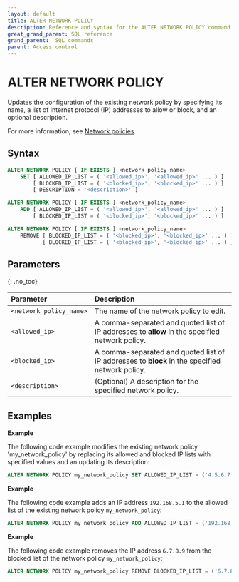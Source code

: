 ```yaml
---
layout: default
title: ALTER NETWORK POLICY
description: Reference and syntax for the ALTER NETWORK POLICY command.
great_grand_parent: SQL reference
grand_parent:  SQL commands
parent: Access control
---
```


# ALTER NETWORK POLICY
Updates the configuration of the existing network policy by specifying its name, a list of internet protocol (IP) addresses to allow or block, and an optional description.

For more information, see [Network policies](../../../Guides/security/network-policies.md).

## Syntax

```sql
ALTER NETWORK POLICY [ IF EXISTS ] <network_policy_name>
    SET [ ALLOWED_IP_LIST = ( '<allowed_ip>', '<allowed_ip>' ... ) ]
        [ BLOCKED_IP_LIST = ( '<blocked_ip>', '<blocked_ip>' ... ) ]
        [ DESCRIPTION = '<description>' ]

ALTER NETWORK POLICY [ IF EXISTS ] <network_policy_name>
    ADD [ ALLOWED_IP_LIST = ( '<allowed_ip>', '<allowed_ip>' ... ) ]
        [ BLOCKED_IP_LIST = ( '<blocked_ip>', '<blocked_ip>' ... ) ]

ALTER NETWORK POLICY [ IF EXISTS ] <network_policy_name>
    REMOVE [ BLOCKED_IP_LIST = ( '<blocked_ip>', '<blocked_ip>' ... ) ]
           [ BLOCKED_IP_LIST = ( '<blocked_ip>', '<blocked_ip>' ... ) ]
```

## Parameters 
{: .no_toc} 

| Parameter  | Description |
| :--------- | :---------- |
| `<network_policy_name>`                              | The name of the network policy to edit.  |
| `<allowed_ip>`                      | A comma-separated and quoted list of IP addresses to **allow** in the specified network policy.  |         
| `<blocked_ip>` | A comma-separated and quoted list of IP addresses to **block** in the specified network policy.  |
| `<description>` | (Optional) A description for the specified network policy. | 

## Examples

**Example**

The following code example modifies the existing network policy 'my_network_policy' by replacing its allowed and blocked IP lists with specified values and an updating its description:

```sql
ALTER NETWORK POLICY my_network_policy SET ALLOWED_IP_LIST = ('4.5.6.7', '2.4.5.7') BLOCKED_IP_LIST = ('6.7.8.9') DESCRIPTION = 'updated network policy'
```
**Example**

The following code example adds an IP address `192.168.5.1` to the allowed list of the existing network policy `my_network_policy`:

```sql
ALTER NETWORK POLICY my_network_policy ADD ALLOWED_IP_LIST = ('192.168.5.1');
```
**Example**

The following code example removes the IP address `6.7.8.9` from the blocked list of the network policy `my_network_policy`:

```sql
ALTER NETWORK POLICY my_network_policy REMOVE BLOCKED_IP_LIST = ('6.7.8.9');
```